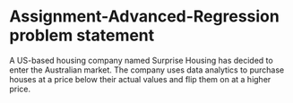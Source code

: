 # Assignment-Advanced-Regression problem statement
A US-based housing company named Surprise Housing has decided to enter the Australian market.
The company uses data analytics to purchase houses at a price below their actual values and flip them on at a higher price.
